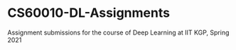 # CS60010-DL-Assignments
Assignment submissions for the course of Deep Learning at IIT KGP, Spring 2021
